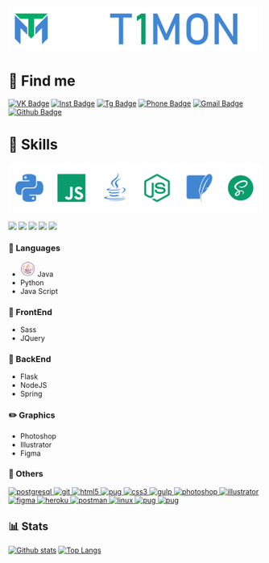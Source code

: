 <img src='Pictures/nick.png' alt="T1MON"/>


# 🔎 Find me
[![VK Badge](https://img.shields.io/badge/-T1MONVK-blue?style=for-the-badge&logo=vk&logoColor=white&link=https://vk.com/T1MONVK/)](https://vk.com/T1MONVK/) 
[![Inst Badge](https://img.shields.io/badge/-BEAUTY_IS_A_DUTY-violet?style=for-the-badge&logo=instagram&logoColor=white&link=https://www.instagram.com/_beauty_is_a_duty_/)](https://www.instagram.com/_beauty_is_a_duty_/) 
[![Tg Badge](https://img.shields.io/badge/-T1TELEGRAM-blue?style=for-the-badge&logo=telegram&logoColor=white&link=https://t.me/T1TELGRAM)](https://t.me/T1TELGRAM) 
[![Phone Badge](https://img.shields.io/badge/-+7(982)%20120%2073%2055-brightgreen?style=for-the-badge&logo=whatsapp&logoColor=white&link=+79821207355)](+79821207355) 
[![Gmail Badge](https://img.shields.io/badge/-derbindima5@gmail.com-c14438?style=for-the-badge&logo=Gmail&logoColor=white&link=mailto:derbindima5@gmail.com)](mailto:derbindima5@gmail.com) 
[![Github Badge](https://img.shields.io/badge/-T1GIT-grey?style=for-the-badge&logo=github&logoColor=white&link=https://github.com/T1GIT/)](https://www.github.com/T1GIT/) 


# 💪 Skills

<img src='Pictures/langs.png' alt="Skills"/>

![](https://img.shields.io/badge/OS-Windows%2010-informational?style=flat-square&logo=windows&logoColor=4186d3&color=0a9c6d)
![](https://img.shields.io/badge/IDE-PyCharm-informational?style=flat-square&logo=pycharm&logoColor=4186d3&color=0a9c6d)
![](https://img.shields.io/badge/IDE-ItelliJ-informational?style=flat-square&logo=intellij-idea&logoColor=4186d3&color=0a9c6d)
![](https://img.shields.io/badge/Processor-Intel%20Core%20I5%207500U-informational?style=flat-square&logo=intel&logoColor=4186d3&color=0a9c6d)
![](https://img.shields.io/badge/Video%20Card-Nvidia%20GeForce%20GTX%20950M-informational?style=flat-square&logo=nvidia&logoColor=4186d3&color=0a9c6d)

### 👅 Languages
* <img src='Icons/java.png' width="30" height="30"/> Java
* Python
* Java Script

### 👀 FrontEnd
* Sass
* JQuery

### 📡 BackEnd
* Flask
* NodeJS
* Spring

### ✏️ Graphics
* Photoshop
* Illustrator
* Figma

### 📜 Others

<p align="left"> 
  <a href="https://www.postgresql.org" target="_blank"> 
    <img src="https://devicons.github.io/devicon/devicon.git/icons/postgresql/postgresql-original-wordmark.svg" alt="postgresql" width="60" height="60"/> 
  </a> <a href="https://git-scm.com/" target="_blank"> 
    <img src="https://www.vectorlogo.zone/logos/git-scm/git-scm-icon.svg" alt="git" width="60" height="60"/> 
  </a> <a href="https://www.w3.org/html/" target="_blank"> 
    <img src="https://devicons.github.io/devicon/devicon.git/icons/html5/html5-original-wordmark.svg" alt="html5" width="60" height="60"/> 
  </a> <a href="https://pugjs.org" target="_blank"> 
    <img src="https://cdn.worldvectorlogo.com/logos/pug.svg" alt="pug" width="60" height="60"/> 
  </a> <a href="https://www.w3schools.com/css/" target="_blank"> 
    <img src="https://devicons.github.io/devicon/devicon.git/icons/css3/css3-original-wordmark.svg" alt="css3" width="60" height="60"/> 
  </a> <a href="https://gulpjs.com" target="_blank"> 
    <img src="https://devicons.github.io/devicon/devicon.git/icons/gulp/gulp-plain.svg" alt="gulp" width="60" height="60"/> 
  </a> <a href="https://www.photoshop.com/en" target="_blank"> 
    <img src="https://devicons.github.io/devicon/devicon.git/icons/photoshop/photoshop-plain.svg" alt="photoshop" width="60" height="60"/> 
  </a> <a href="https://www.adobe.com/in/products/illustrator.html" target="_blank"> 
    <img src="https://www.vectorlogo.zone/logos/adobe_illustrator/adobe_illustrator-icon.svg" alt="illustrator" width="60" height="60"/> 
  </a> <a href="https://www.figma.com/" target="_blank"> 
    <img src="https://www.vectorlogo.zone/logos/figma/figma-icon.svg" alt="figma" width="60" height="60"/> 
  </a> <a href="https://heroku.com" target="_blank"> 
    <img src="https://www.vectorlogo.zone/logos/heroku/heroku-icon.svg" alt="heroku" width="60" height="60"/> 
  </a> <a href="https://postman.com" target="_blank"> 
    <img src="https://www.vectorlogo.zone/logos/getpostman/getpostman-icon.svg" alt="postman" width="60" height="60"/> 
  </a> <a href="https://www.linux.org/" target="_blank"> 
    <img src="https://devicons.github.io/devicon/devicon.git/icons/linux/linux-original.svg" alt="linux" width="60" height="60"/>   
  </a> <a href="https://www.gnu.org/software/bash/" target="_blank"> 
    <img src="https://cdn.worldvectorlogo.com/logos/bash.svg" alt="pug" width="60" height="60"/> 
  </a> <a href="https://ru.wikipedia.org/wiki/Visual_Basic_for_Applications" target="_blank"> 
    <img src="https://cdn.worldvectorlogo.com/logos/vba.svg" alt="pug" width="60" height="60"/> 
  </a> 
</p>


## 📊 Stats

[![Github stats](https://github-readme-stats.vercel.app/api?username=T1GIT&show_icons=true&theme=radical&hide=issues,contribs&include_all_commits=true)](https://github.com/T1GIT/github-readme-stats&custom_title=Statistics)
[![Top Langs](https://github-readme-stats.vercel.app/api/top-langs/?username=T1GIT&exclude_repo=Player&theme=vue-dark&layout=compact&langs_count=4)](https://github.com/anuraghazra/github-readme-stats)

